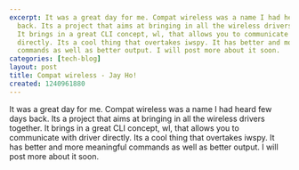 ```yaml
---
excerpt: It was a great day for me. Compat wireless was a name I had heard few days
  back. Its a project that aims at bringing in all the wireless drivers together.
  It brings in a great CLI concept, wl, that allows you to communicate with driver
  directly. Its a cool thing that overtakes iwspy. It has better and more meaningful
  commands as well as better output. I will post more about it soon.
categories: [tech-blog]
layout: post
title: Compat wireless - Jay Ho!
created: 1240961880
---
```

It was a great day for me. Compat wireless was a name I had heard few days back. Its a project that aims at bringing in all the wireless drivers together. It brings in a great CLI concept, wl, that allows you to communicate with driver directly. Its a cool thing that overtakes iwspy. It has better and more meaningful commands as well as better output. I will post more about it soon.
